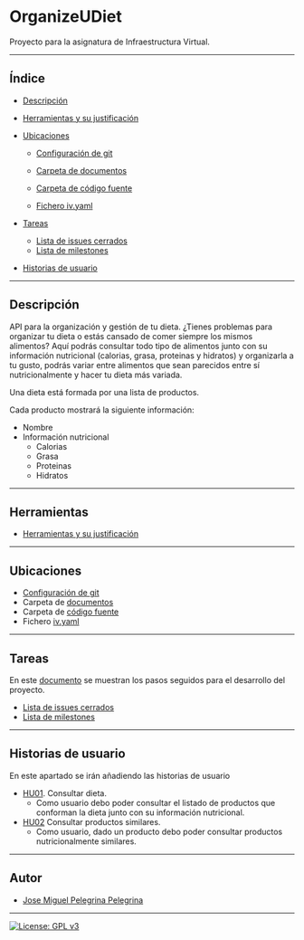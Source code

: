 # OrganizeUDiet
Proyecto para la asignatura de Infraestructura Virtual.

***

## Índice

+ [Descripción](https://github.com/josemip98/OrganizeUDiet#Descripción)

 + [Herramientas y su justificación](https://github.com/josemip98/OrganizeUDiet/blob/master/docs/herramientas.md)

 + [Ubicaciones](https://github.com/josemip98/OrganizeUDiet#Ubicaciones)
	 + [Configuración de git](https://github.com/josemip98/OrganizeUDiet/blob/master/docs/git_config.md)

	+ [Carpeta de documentos](https://github.com/josemip98/OrganizeUDiet/tree/master/docs)

	+ [Carpeta de código fuente](https://github.com/josemip98/OrganizeUDiet/tree/master/src)

	+ [Fichero iv.yaml](https://github.com/josemip98/OrganizeUDiet/blob/master/iv.yaml)

+ [Tareas](https://github.com/josemip98/OrganizeUDiet#Tareas)

	+ [Lista de issues cerrados](https://github.com/josemip98/OrganizeUDiet/issues?q=is%3Aissue+is%3Aclosed)
	+ [Lista de milestones](https://github.com/josemip98/OrganizeUDiet/milestones)

+ [Historias de usuario](https://github.com/josemip98/OrganizeUDiet#Historias-de-usuario)

***

## Descripción
API para la organización y gestión de tu dieta. ¿Tienes problemas para organizar tu dieta o estás cansado de comer siempre los mismos alimentos? 
Aquí podrás consultar todo tipo de alimentos junto con su información nutricional (calorias, grasa, proteinas y hidratos) y organizarla a tu gusto, podrás variar entre alimentos que sean parecidos entre sí nutricionalmente y hacer tu dieta más variada. 

Una dieta está formada por una lista de productos.

Cada producto mostrará la siguiente información:

+ Nombre
+ Información nutricional
	+ Calorias
	+ Grasa
	+ Proteinas
	+ Hidratos	
	
***

## Herramientas

 + [Herramientas y su justificación](https://github.com/josemip98/OrganizeUDiet/blob/master/docs/herramientas.md)

***

## Ubicaciones

+ [Configuración de git](https://github.com/josemip98/OrganizeUDiet/blob/master/docs/git_config.md)
+ Carpeta de [documentos](https://github.com/josemip98/OrganizeUDiet/tree/master/docs)
+ Carpeta de [código fuente](https://github.com/josemip98/OrganizeUDiet/tree/master/src)
+ Fichero [iv.yaml](https://github.com/josemip98/OrganizeUDiet/blob/master/iv.yaml)

***

## Tareas
En este [documento](https://github.com/josemip98/OrganizeUDiet/tree/master/docs/pasos.md) se muestran los pasos seguidos para el desarrollo del proyecto.

+ [Lista de issues cerrados](https://github.com/josemip98/OrganizeUDiet/issues?q=is%3Aissue+is%3Aclosed)
+ [Lista de milestones](https://github.com/josemip98/OrganizeUDiet/milestones)

***

## Historias de usuario
En este apartado se irán añadiendo las historias de usuario

+ [HU01](https://github.com/josemip98/OrganizeUDiet/issues/9). Consultar dieta.
	+ Como usuario debo poder consultar el listado de productos que conforman la dieta junto con su información nutricional.
+ [HU02](https://github.com/josemip98/OrganizeUDiet/issues/15) Consultar productos similares.
	+ Como usuario, dado un producto debo poder consultar productos nutricionalmente similares.
	
***

## Autor
+ [Jose Miguel Pelegrina Pelegrina](https://github.com/josemip98)

***

[![License: GPL v3](https://img.shields.io/badge/License-GPLv3-blue.svg)](https://www.gnu.org/licenses/gpl-3.0)
